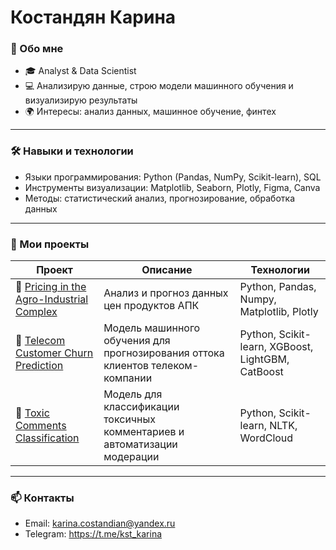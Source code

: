 # Костандян Карина

### 🚀 Обо мне
- 🎓 Analyst & Data Scientist  
- 💻 Анализирую данные, строю модели машинного обучения и визуализирую результаты  
- 🌍 Интересы: анализ данных, машинное обучение, финтех

---

### 🛠 Навыки и технологии
- Языки программирования: Python (Pandas, NumPy, Scikit-learn), SQL  
- Инструменты визуализации: Matplotlib, Seaborn, Plotly, Figma, Canva 
- Методы: статистический анализ, прогнозирование, обработка данных  

---

### 📂 Мои проекты

| Проект | Описание | Технологии |
|--------|----------|-------------|
| 🔗 [Pricing in the Agro-Industrial Complex](https://github.com/koskarina2002-max/Forecast-of-price-dynamics-of-the-agro-industrial-complex.git) | Анализ и прогноз данных цен продуктов АПК| Python, Pandas, Numpy, Matplotlib, Plotly |
| 🔗 [Telecom Customer Churn Prediction](https://github.com/koskarina2002-max/Telecommunications) | Модель машинного обучения для прогнозирования оттока клиентов телеком-компании | Python, Scikit-learn, XGBoost, LightGBM, CatBoost |
| 🔗 [Toxic Comments Classification](https://github.com/koskarina2002-max/Toxic-Comments-Classification) | Mодель для классификации токсичных комментариев и автоматизации модерации | Python, Scikit-learn, NLTK, WordCloud |

---

### 📫 Контакты
- Email: karina.costandian@yandex.ru  
- Telegram: https://t.me/kst_karina
